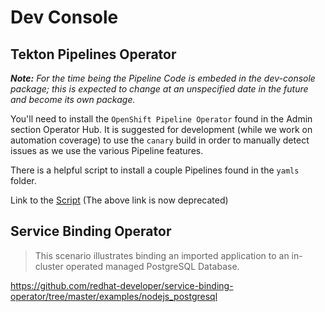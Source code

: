 # Dev Console

## Tekton Pipelines Operator

_**Note:** For the time being the Pipeline Code is embeded in the dev-console package; this is expected to change at an unspecified date in the future and become its own package._

You'll need to install the `OpenShift Pipeline Operator` found in the Admin section Operator Hub. It is suggested for development (while we work on automation coverage) to use the `canary` build in order to manually detect issues as we use the various Pipeline features.

There is a helpful script to install a couple Pipelines found in the `yamls` folder.

Link to the [Script](./yamls/pipelines/install_pipeline_mocks.sh) 
(The above link is now deprecated)


## Service Binding Operator

> This scenario illustrates binding an imported application to an in-cluster operated managed PostgreSQL Database.

https://github.com/redhat-developer/service-binding-operator/tree/master/examples/nodejs_postgresql
